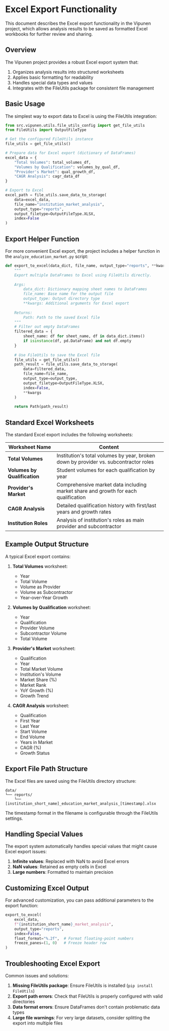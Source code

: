# Excel Export Functionality

This document describes the Excel export functionality in the Vipunen project, which allows analysis results to be saved as formatted Excel workbooks for further review and sharing.

## Overview

The Vipunen project provides a robust Excel export system that:

1. Organizes analysis results into structured worksheets
2. Applies basic formatting for readability
3. Handles special data types and values
4. Integrates with the FileUtils package for consistent file management

## Basic Usage

The simplest way to export data to Excel is using the FileUtils integration:

```python
from src.vipunen.utils.file_utils_config import get_file_utils
from FileUtils import OutputFileType

# Get the configured FileUtils instance
file_utils = get_file_utils()

# Prepare data for Excel export (dictionary of DataFrames)
excel_data = {
    "Total Volumes": total_volumes_df,
    "Volumes by Qualification": volumes_by_qual_df,
    "Provider's Market": qual_growth_df,
    "CAGR Analysis": cagr_data_df
}

# Export to Excel
excel_path = file_utils.save_data_to_storage(
    data=excel_data,
    file_name="institution_market_analysis",
    output_type="reports",
    output_filetype=OutputFileType.XLSX,
    index=False
)
```

## Export Helper Function

For more convenient Excel export, the project includes a helper function in the `analyze_education_market.py` script:

```python
def export_to_excel(data_dict, file_name, output_type="reports", **kwargs):
    """
    Export multiple DataFrames to Excel using FileUtils directly.
    
    Args:
        data_dict: Dictionary mapping sheet names to DataFrames
        file_name: Base name for the output file
        output_type: Output directory type
        **kwargs: Additional arguments for Excel export
        
    Returns:
        Path: Path to the saved Excel file
    """
    # Filter out empty DataFrames
    filtered_data = {
        sheet_name: df for sheet_name, df in data_dict.items() 
        if isinstance(df, pd.DataFrame) and not df.empty
    }
    
    # Use FileUtils to save the Excel file
    file_utils = get_file_utils()
    path_result = file_utils.save_data_to_storage(
        data=filtered_data,
        file_name=file_name,
        output_type=output_type,
        output_filetype=OutputFileType.XLSX,
        index=False,
        **kwargs
    )
    
    return Path(path_result)
```

## Standard Excel Worksheets

The standard Excel export includes the following worksheets:

| Worksheet Name | Content |
|----------------|---------|
| **Total Volumes** | Institution's total volumes by year, broken down by provider vs. subcontractor roles |
| **Volumes by Qualification** | Student volumes for each qualification by year |
| **Provider's Market** | Comprehensive market data including market share and growth for each qualification |
| **CAGR Analysis** | Detailed qualification history with first/last years and growth rates |
| **Institution Roles** | Analysis of institution's roles as main provider and subcontractor |

## Example Output Structure

A typical Excel export contains:

1. **Total Volumes** worksheet:
   - Year
   - Total Volume
   - Volume as Provider
   - Volume as Subcontractor
   - Year-over-Year Growth

2. **Volumes by Qualification** worksheet:
   - Year
   - Qualification
   - Provider Volume
   - Subcontractor Volume
   - Total Volume

3. **Provider's Market** worksheet:
   - Qualification
   - Year
   - Total Market Volume
   - Institution's Volume
   - Market Share (%)
   - Market Rank
   - YoY Growth (%)
   - Growth Trend

4. **CAGR Analysis** worksheet:
   - Qualification
   - First Year
   - Last Year
   - Start Volume
   - End Volume
   - Years in Market
   - CAGR (%)
   - Growth Status

## Export File Path Structure

The Excel files are saved using the FileUtils directory structure:

```
data/
└── reports/
    └── [institution_short_name]_education_market_analysis_[timestamp].xlsx
```

The timestamp format in the filename is configurable through the FileUtils settings.

## Handling Special Values

The export system automatically handles special values that might cause Excel export issues:

1. **Infinite values**: Replaced with NaN to avoid Excel errors
2. **NaN values**: Retained as empty cells in Excel
3. **Large numbers**: Formatted to maintain precision

## Customizing Excel Output

For advanced customization, you can pass additional parameters to the export function:

```python
export_to_excel(
    excel_data,
    f"{institution_short_name}_market_analysis",
    output_type="reports",
    index=False,
    float_format="%.2f",  # Format floating-point numbers
    freeze_panes=(1, 0)   # Freeze header row
)
```

## Troubleshooting Excel Export

Common issues and solutions:

1. **Missing FileUtils package**: Ensure FileUtils is installed (`pip install FileUtils`)
2. **Export path errors**: Check that FileUtils is properly configured with valid directories
3. **Data format errors**: Ensure DataFrames don't contain problematic data types
4. **Large file warnings**: For very large datasets, consider splitting the export into multiple files 